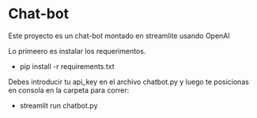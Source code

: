 # Chat-bot
Este proyecto es un chat-bot montado en streamlite usando OpenAI

Lo primeero es instalar los requerimentos.

*    pip install -r requirements.txt 

Debes introducir tu api_key en el archivo chatbot.py y luego te posicionas en consola en la carpeta para correr:

*    streamlit run chatbot.py 
